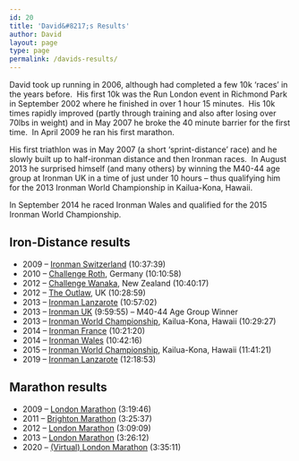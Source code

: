 ```yaml
---
id: 20
title: 'David&#8217;s Results'
author: David
layout: page
type: page
permalink: /davids-results/
---
```

David took up running in 2006, although had completed a few 10k &#8216;races&#8217; in the years before.  His first 10k was the Run London event in Richmond Park in September 2002 where he finished in over 1 hour 15 minutes.  His 10k times rapidly improved (partly through training and also after losing over 70lbs in weight) and in May 2007 he broke the 40 minute barrier for the first time.  In April 2009 he ran his first marathon.

His first triathlon was in May 2007 (a short &#8216;sprint-distance&#8217; race) and he slowly built up to half-ironman distance and then Ironman races.  In August 2013 he surprised himself (and many others) by winning the M40-44 age group at Ironman UK in a time of just under 10 hours &#8211; thus qualifying him for the 2013 Ironman World Championship in Kailua-Kona, Hawaii.

In September 2014 he raced Ironman Wales and qualified for the 2015 Ironman World Championship.

## Iron-Distance results

  * 2009 &#8211; [Ironman Switzerland](/2009/07/ironman-switzerland-2009-race-day-part-1/ "Ironman Switzerland 2009 – Race Day – Swim") (10:37:39)
  * 2010 &#8211; [Challenge Roth](/2010/07/challenge-roth-ironman-distance-race-18-july-2010/ "Challenge Roth Ironman distance race – 18 July 2010"), Germany (10:10:58)
  * 2012 &#8211; [Challenge Wanaka](/2012/01/challenge-wanaka-2012-race-day/ "Challenge Wanaka 2012 – Race Day"), New Zealand (10:40:17)
  * 2012 &#8211; [The Outlaw](/2012/07/the-outlaw-triathlon-2012/ "The Outlaw Triathlon 2012"), UK (10:28:59)
  * 2013 &#8211; [Ironman Lanzarote](/2013/05/ironman-lanzarote-2013/ "Ironman Lanzarote 2013") (10:57:02)
  * 2013 &#8211; [Ironman UK](/2013/08/ironman-uk-2013/ "Ironman UK 2013") (9:59:55) &#8211; M40-44 Age Group Winner
  * 2013 &#8211; [Ironman World Championship](/kona-diaries-2013/), Kailua-Kona, Hawaii (10:29:27)
  * 2014 &#8211; [Ironman France](/2014/07/ironman-france-2014-race-day/ "Ironman France 2014 – Race Day") (10:21:20)
  * 2014 &#8211; [Ironman Wales](/2014/09/ironman-wales-2014/ "Ironman Wales 2014") (10:42:16)
  * 2015 &#8211; [Ironman World Championship](/kona-diaries-2015/), Kailua-Kona, Hawaii (11:41:21)
  * 2019 &#8211; [Ironman Lanzarote](/2019/05/ironman-lanzarote-2019-race-day/) (12:18:53)

## Marathon results

  * 2009 &#8211; [London Marathon](/2009/04/london-marathon-2009/ "Flora London Marathon – 26 April 2009") (3:19:46)
  * 2011 &#8211; [Brighton Marathon](/2011/04/brighton-marathon-2011-not-my-greatest-day/ "Brighton Marathon 2011 – Not my greatest day!") (3:25:37)
  * 2012 &#8211; [London Marathon](/2012/04/virgin-london-marathon-22-april-2012-david/ "Virgin London Marathon – 22 April 2012") (3:09:09)
  * 2013 &#8211; [London Marathon](/2013/04/virgin-london-marathon-21-april-2013/ "Virgin London Marathon – 21 April 2013") (3:26:12)
  * 2020 &#8211; [(Virtual) London Marathon](/2020/10/virtual-london-marathon-2020-david/) (3:35:11)